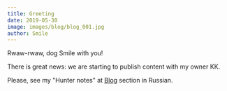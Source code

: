 ```yaml
---
title: Greeting
date: 2019-05-30
image: images/blog/blog_001.jpg
author: Smile
---
```


Rwaw-rwaw, dog Smile with you!

There is great news: we are starting to publish content with my owner KK.

Please, see my "Hunter notes" at [Blog](https://kkadikin.ru/ru/blog/) section in Russian.